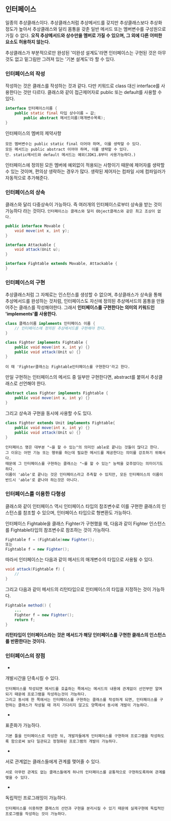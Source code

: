 ## 인터페이스
일종의 추상클래스이다. 
추상클래스처럼 추상메서드를 갖지만 추상클래스보다 추상화 정도가 높아서 추상클래스와 달리 몸통을 갖춘 일반 메서드 또는 멤버변수를 구성원으로 가질 수 없다.
**오직 추상메서드와 상수만을 멤버로 가질 수 있으며, 그 외에 다른 어떠한 요소도 허용하지 않는다.**

추상클래스가 부분적으로만 완성된 '미완성 설계도'라면 인터페이스는 구현된 것은 아무것도 없고  밑그림만 그려져 있는 '기본 설계도'라 할 수 있다.

### 인터페이스의 작성
작성하는 것은 클래스를 작성하는 것과 같다. 다만 키워드로 class 대신 interface를 사용한다는 것만 다르다.
클래스와 같이 접근제어자로 public 또는 default를 사용할 수 있다.

```java
interface 인터페이스이름 {
	public static final 타입 상수이름 = 값;
    	public abstract 메서드이름(매개변수목록);
}
```
인터페이스의 멤버의 제약사항
```
모든 멤버변수는 public static final 이어야 하며, 이를 생략할 수 있다.
모든 메서드는 public abstract 이어야 하며, 이를 생략할 수 있다.
단. static메서드와 default 메서드는 예외(JDK1.8부터 사용가능하다.)
```
인터페이스에 정의된 모든 멤버에 예외없이 적용되는 사항이기 때문에 제어자를 생략할 수 있는 것이며, 편의상 생략하는 경우가 많다. 생략된 제어자는 컴파일 시에 컴파일러가 자동적으로 추가해준다.

### 인터페이스의 상속
클래스와 달리 다중상속이 가능하다. 즉 여러개의 인터페이스로부터 상속을 받는 것이 가능하다 라는 것이다.
```인터페이스는 클래스와 달리 Object클래스와 같은 최고 조상이 없다.```

```java
public interface Movable {
    void move(int x, int y);
}

interface Attackable {
    void attack(Unit u);
}

interface Fightable extends Movable, Attackable {
}
```

### 인터페이스의 구현
추상클래스처럼 그 자체로는 인스턴스를 생성할 수 없으며, 추상클래스가 상속을 통해 추상메서드를 완성하는 것처럼, 인터페이스도 자신에 정의된 추상메서드의 몸통을 만들어주는 클래스를 작성해야한다. 그래서 **인터페이스를 구현한다는 의미의 키워드인 'implements'를 사용한다.**
```java
class 클래스이름 implements 인터페이스 이름 {
	// 인터페이스에 정의된 추상메서드를 구현해야 한다.
}

class Fighter implements Fightable {
	public void move(int x, int y) {}
    public void attack(Unit u) {}
}
```
```이 때 'Fighter클래스는 Fightable인터페이스를 구현한다'라고 한다.```

만일 구현하는 인터페이스의 메서드 중 일부만 구현한다면, abstract를 붙여서 추상클래스로 선언해야 한다.
```java
abstract class Fighter implements Fightable {
	public void move(int x, int y) {}
}
```
그리고 상속과 구현을 동시에 사용할 수도 있다.
```java
class Fighter extends Unit implements Fightable{
	public void move(int x, int y) {}
    public void attack(Unit u) {}
}
```

```
인터페이스 명은 대부분 "~을 할 수 있는"의 의미인 able로 끝나는 것들이 많다고 한다.
그 이유는 어떤 기능 또는 행위를 하는데 필요한 메서드를 제공한다는 의미를 강조하기 위해서다.
때문에 그 인터페이스를 구현하는 클래스는 "~를 할 수 있는" 능력을 갖추었다는 의미이기도 하다.
이름이 'able'로 끝나는 것은 인터페이스라고 추측할 수 있지만, 모든 인터페이스의 이름이 반드시 'able'로 끝나야 하는것은 아니다. 
```
### 인터페이스를 이용한 다형성
클래스와 같이 인터페이스 역시 인터페이스 타입의 참조변수로 이를 구현한 클래스의 인스턴스를 참조할 수 있으며, 인터페이스 타입으로 형변환도 가능하다.

인터페이스  Fightable을 클래스 Fighter가 구현했을 때, 다음과 같이 Fighter 인스턴스를 Fightable타입의 참조변수로 참조하는 것이 가능하다.

```java
Fightable f = (Fightable)new Fighter();
또는
Fightable f = new Fighter();
```
따라서 인터페이스는 다음과 같이 메서드의 매개변수의 타입으로 사용될 수 있다.
```java
void attack(Fightable f) {
	//
}
```

그리고 다음과 같이 메서드의 리턴타입으로 인터페이스의 타입을 지정하는 것이 가능하다.
```java
Fightable method() {
	...
    Fighter f = new Fighter();
    return f;
}
```
**리턴타입이 인터페이스라는 것은 메서드가 해당 인터페이스를 구현한 클래스의 인스턴스를 반환한다는 것이다.**

### 인터페이스의 장점
-
개발시간을 단축시킬 수 있다.

	인터페이스를 작성되면 메서드를 호출하는 쪽에서는 메서드의 내용에 관계없이 선언부만 알며 되기 때문에 프로그램을 작성하는것이 가능하다.
    그리고 동시에 한 쪽에서는 인터페이스를 구현하는 클래스를 작성하게 되면, 인터페이스를 구현하는 클래스가 작성될 때 까지 기다리지 않고도 양쪽에서 동시에 개발이 가능하다. 
+
표준화가 가능하다.

	기본 틀을 인터페이스로 작성한 뒤, 개발자들에게 인터페이스를 구현하여 프로그램을 작성하도록 함으로써 보다 일관되고 정형화된 프로그램의 개발이 가능하다.
    

+
서로 관계없는 클래스들에게 관계를 맺어줄 수 있다.

	서로 아무런 관계도 없는 클래스들에게 하나의 인터페이스를 공통적으로 구현하도록하여 관계를 맺을 수 있다.

+
독립적인 프로그래밍이 가능하다.

	인터페이스를 이용하면 클래스의 선언과 구현을 분리시킬 수 있기 때문에 실제구현에 독립적인 프로그램을 작성하는 것이 가능하다.

